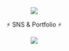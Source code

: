 <!--
**cloudd81/cloudd81** is a ✨ _special_ ✨ repository because its `README.md` (this file) appears on your GitHub profile.

Here are some ideas to get you started:

- 🔭 I’m currently working on ...
- 🌱 I’m currently learning ...
- 👯 I’m looking to collaborate on ...
- 🤔 I’m looking for help with ...
- 💬 Ask me about ...
- 📫 How to reach me: ...
- 😄 Pronouns: ...
- ⚡ Fun fact: ...
-->

<div align=center>
	<img src="https://capsule-render.vercel.app/api?type=Cylinder&color=auto&height=200&section=header&text=cloudd%20Github&fontSize=90" />	
</div>

<div align=center>
	<p>⚡ SNS & Portfolio ⚡</p>
</div>
<div align=center>
	<a href="https://ddcloud.tistory.com/">
		<img src="https://img.shields.io/badge/Blog-FF9800?style=flat&logo=Blogger&logoColor=white"/>
	</a>
